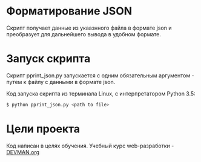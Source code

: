 # Форматирование JSON

Скрипт получает данные из укаазнного файла в формате json и преобразует для дальнейшего вывода в удобном формате.

# Запуск скрипта

Скрипт pprint_json.py запускается с одним обязательным аргументом - путем к файлу с данными в формате json.

Код запуска скрипта из терминала Linux, с интерпретатором Python 3.5:

```bash
$ python pprint_json.py <path to file>
```


# Цели проекта

Код написан в целях обучения. Учебный курс web-разработки - [DEVMAN.org](https://devman.org)

